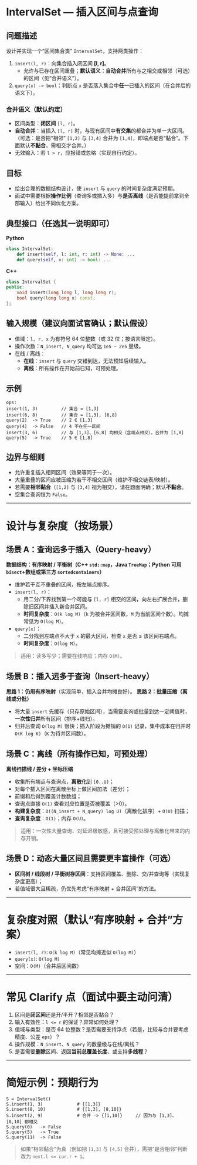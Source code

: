 # IntervalSet — 插入区间与点查询

## 问题描述

设计并实现一个“区间集合类” `IntervalSet`，支持两类操作：

1. `insert(l, r)`：向集合插入闭区间 **[l, r]**。
   - 允许与已存在区间重叠；**默认语义：自动合并**所有与之相交或相邻（可选）的区间（见“合并语义”）。
2. `query(x) -> bool`：判断点 `x` 是否落入集合中**任一**已插入的区间（在合并后的语义下）。

### 合并语义（默认约定）

- 区间类型：**闭区间** `[l, r]`。
- **自动合并**：当插入 `[l, r]` 时，与现有区间中**有交集**的都合并为单一大区间。
   （可选：是否把“相邻” `[1,2]` 与 `[3,4]` 合并为 `[1,4]`，即端点是否“黏合”。下面默认**不黏合**，需相交才合并。）
- 无效输入：若 `l > r`，应报错或忽略（实现自行约定）。

## 目标

- 给出合理的数据结构设计，使 `insert` 与 `query` 的时间复杂度满足预期。
- 面试中需要根据**操作比例**（查询多或插入多）与**是否离线**（是否能提前拿到全部输入）给出不同优化方案。

## 典型接口（任选其一说明即可）

**Python**

```python
class IntervalSet:
    def insert(self, l: int, r: int) -> None: ...
    def query(self, x: int) -> bool: ...
```

**C++**

```cpp
class IntervalSet {
public:
    void insert(long long l, long long r);
    bool query(long long x) const;
};
```

## 输入规模（建议向面试官确认；默认假设）

- 值域：`l, r, x` 为有符号 64 位整数（或 32 位；按语言限定）。
- 操作次数：`N_insert, N_query` 均可达 `1e5 ~ 2e5` 量级。
- 在线 / 离线：
  - **在线**：`insert` 与 `query` 交错到达，无法预知后续输入。
  - **离线**：所有操作在开始前已知，可预处理。

## 示例

```
ops:
insert(1, 3)         // 集合 = [1,3]
insert(6, 8)         // 集合 = [1,3], [6,8]
query(2)  -> True    // 2 ∈ [1,3]
query(4)  -> False   // 4 不在任一区间
insert(3, 6)         // 与 [1,3]、[6,8] 均相交（含端点相交），合并为 [1,8]
query(5)  -> True    // 5 ∈ [1,8]
```

## 边界与细则

- 允许重复插入相同区间（效果等同于一次）。
- 大量重叠的区间应被压缩为若干不相交区间（维护不相交链表/映射）。
- 若需要**相邻黏合**（`[1,2]` 与 `[3,4]` 视为相交），请在题面明确；默认**不黏合**。
- 空集合查询恒为 `False`。

------

# 设计与复杂度（按场景）

## 场景 A：查询远多于插入（Query-heavy）

**数据结构：有序映射 / 平衡树（C++ `std::map`，Java `TreeMap`；Python 可用 `bisect`+数组或第三方 `sortedcontainers`）**

- 维护若干互不重叠的区间，按左端点排序。
- `insert(l, r)`：
  - 用二分/下界找到第一个可能与 `[l, r]` 相交的区间，向左右扩展合并，删除旧区间并插入新合并区间。
  - **时间复杂度**：`O(k log M)`（`k` 为被合并区间数，`M` 为当前区间个数）。均摊常见为 `O(log M)`。
- `query(x)`：
  - 二分找到左端点不大于 `x` 的最大区间，检查 `x` 是否 ≤ 该区间右端点。
  - **时间复杂度**：`O(log M)`。

> 适用：读多写少；需要在线响应；内存 `O(M)`。

## 场景 B：插入远多于查询（Insert-heavy）

**思路 1：仍用有序映射**（实现简单，插入合并均摊良好）。
 **思路 2：批量压缩（离线或分批）**

- 将大量 `insert` 先缓存（只存原始区间），当需要查询或批量到达一定阈值时，**一次性归并**所有区间（排序+线扫）。
- 归并后查询 `O(log M)` 很快；插入阶段为摊销的 `O(1)` 记录，集中成本在归并时 `O(K log K)`（`K` 为待并区间数）。

## 场景 C：离线（所有操作已知，可预处理）

**离线扫描线 / 差分 + 坐标压缩**

- 收集所有端点与查询点，**离散化**到 `[0..U)`；
- 对每个插入区间在离散坐标上做区间加法（差分）；
- 前缀和后得到覆盖计数数组；
- 查询点直接 `O(1)` 查看对应位置是否被覆盖（>0）。
- **构建复杂度**：`O((N_insert + N_query) log U)`（离散化排序）+ `O(U)` 扫描；
- **查询复杂度**：`O(1)`；内存 `O(U)`。

> 适用：一次性大量查询、对延迟极敏感，且可接受预处理与离散化带来的内存开销。

## 场景 D：动态大量区间且需要更丰富操作（可选）

- **区间树 / 线段树 / 平衡树存区间**：支持区间覆盖、删除、交/并查询等（实现复杂度更高）；
- 若值域很大且稀疏，仍优先考虑“有序映射 + 合并区间”的方法。

------

# 复杂度对照（默认“有序映射 + 合并”方案）

- `insert(l, r)`: `O(k log M)`（常见均摊近似 `O(log M)`）
- `query(x)`: `O(log M)`
- 空间：`O(M)`（合并后区间数）

------

# 常见 Clarify 点（面试中要主动问清）

1. 区间是**闭区间**还是开/半开？相邻是否黏合？
2. 输入有效性：`l <= r` 的保证？异常如何处理？
3. 值域与类型：是否 64 位整数？是否需要支持浮点（若是，比较与合并要考虑精度、公差 `eps`）？
4. 操作规模：`N_insert`、`N_query` 的数量级与在线/离线？
5. 是否需要**删除**区间、返回**当前总覆盖长度**、或支持**多线程**？

------

# 简短示例：预期行为

```
S = IntervalSet()
S.insert(1, 3)             # {[1,3]}
S.insert(8, 10)            # {[1,3], [8,10]}
S.insert(2, 9)             # 合并 -> {[1,10]}     // 因为与 [1,3]、[8,10] 都相交
S.query(0)   -> False
S.query(5)   -> True
S.query(11)  -> False
```

> 如果“相邻黏合”为真（例如把 `[1,3]` 与 `[4,5]` 合并），需把“是否相邻”判断改为 `next.l <= cur.r + 1`。
